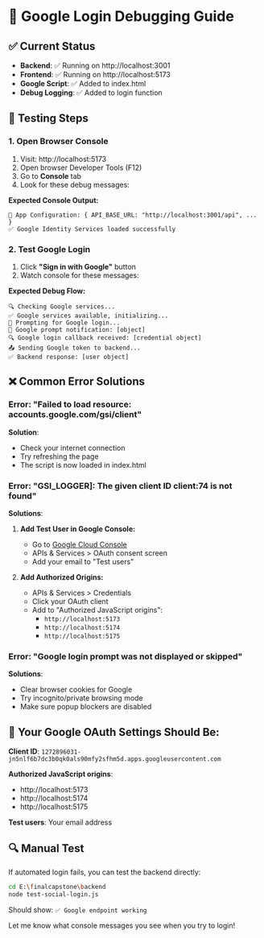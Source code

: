 # 🔧 Google Login Debugging Guide

## ✅ Current Status
- **Backend**: ✅ Running on http://localhost:3001
- **Frontend**: ✅ Running on http://localhost:5173  
- **Google Script**: ✅ Added to index.html
- **Debug Logging**: ✅ Added to login function

## 🧪 Testing Steps

### 1. Open Browser Console
1. Visit: http://localhost:5173
2. Open browser Developer Tools (F12)
3. Go to **Console** tab
4. Look for these debug messages:

**Expected Console Output:**
```
🔧 App Configuration: { API_BASE_URL: "http://localhost:3001/api", ... }
✅ Google Identity Services loaded successfully
```

### 2. Test Google Login
1. Click **"Sign in with Google"** button
2. Watch console for these messages:

**Expected Debug Flow:**
```
🔍 Checking Google services...
✅ Google services available, initializing...
📱 Prompting for Google login...
🔔 Google prompt notification: [object]
🔍 Google login callback received: [credential object]
📤 Sending Google token to backend...
✅ Backend response: [user object]
```

## ❌ Common Error Solutions

### Error: "Failed to load resource: accounts.google.com/gsi/client"
**Solution**: 
- Check your internet connection
- Try refreshing the page
- The script is now loaded in index.html

### Error: "GSI_LOGGER]: The given client ID client:74 is not found"
**Solutions**:
1. **Add Test User in Google Console:**
   - Go to [Google Cloud Console](https://console.cloud.google.com/)
   - APIs & Services > OAuth consent screen
   - Add your email to "Test users"

2. **Add Authorized Origins:**
   - APIs & Services > Credentials
   - Click your OAuth client
   - Add to "Authorized JavaScript origins":
     - `http://localhost:5173`
     - `http://localhost:5174`
     - `http://localhost:5175`

### Error: "Google login prompt was not displayed or skipped"
**Solutions**:
- Clear browser cookies for Google
- Try incognito/private browsing mode
- Make sure popup blockers are disabled

## 🎯 Your Google OAuth Settings Should Be:

**Client ID**: `1272896031-jn5nlf6b7dc3b0qk0als90mfy2sfhm5d.apps.googleusercontent.com`

**Authorized JavaScript origins**:
- http://localhost:5173
- http://localhost:5174  
- http://localhost:5175

**Test users**: Your email address

## 🔍 Manual Test

If automated login fails, you can test the backend directly:

```bash
cd E:\finalcapstone\backend
node test-social-login.js
```

Should show: `✅ Google endpoint working`

Let me know what console messages you see when you try to login!